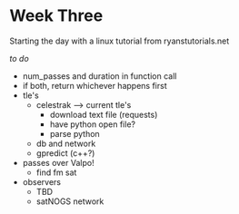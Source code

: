 # Week Three

Starting the day with a linux tutorial from ryanstutorials.net

_to do_
- num_passes and duration in function call
- if both, return whichever happens first
- tle's 
    - celestrak --> current tle's
        - download text file (requests)
        - have python open file?
        - parse python
    - db and network
    - gpredict (c++?)
- passes over Valpo!
    - find fm sat
- observers
    - TBD 
    - satNOGS network
    